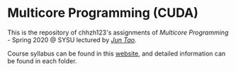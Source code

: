 # Multicore Programming (CUDA)

This is the repository of chhzh123's assignments of *Multicore Programming* - Spring 2020 @ SYSU lectured by [*Jun Tao*](http://sdcs.sysu.edu.cn/content/4630).

Course syllabus can be found in this [website](https://lukeluocn.github.io/multicoresysu2020/), and detailed information can be found in each folder.